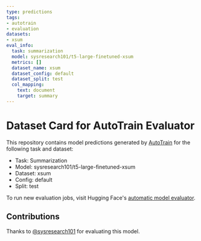 ```yaml
---
type: predictions
tags:
- autotrain
- evaluation
datasets:
- xsum
eval_info:
  task: summarization
  model: sysresearch101/t5-large-finetuned-xsum
  metrics: []
  dataset_name: xsum
  dataset_config: default
  dataset_split: test
  col_mapping:
    text: document
    target: summary
---
```

# Dataset Card for AutoTrain Evaluator

This repository contains model predictions generated by [AutoTrain](https://huggingface.co/autotrain) for the following task and dataset:

* Task: Summarization
* Model: sysresearch101/t5-large-finetuned-xsum
* Dataset: xsum
* Config: default
* Split: test

To run new evaluation jobs, visit Hugging Face's [automatic model evaluator](https://huggingface.co/spaces/autoevaluate/model-evaluator).

## Contributions

Thanks to [@sysresearch101](https://huggingface.co/sysresearch101) for evaluating this model.